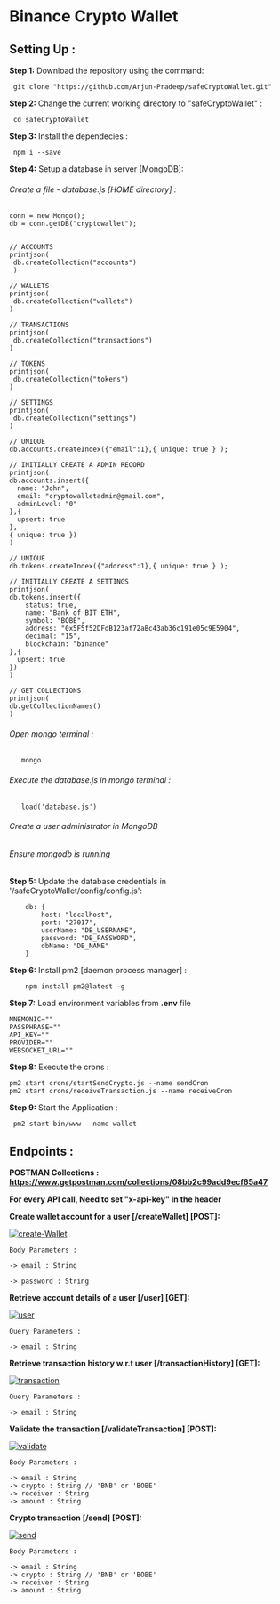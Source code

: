 # Binance Crypto Wallet

## Setting Up :

**Step 1:** Download the repository using the command:

```
 git clone "https://github.com/Arjun-Pradeep/safeCryptoWallet.git"
```

**Step 2:** Change the current working directory to "safeCryptoWallet" :

```
 cd safeCryptoWallet
```

**Step 3:** Install the dependecies :

```
 npm i --save
```

**Step 4:** Setup a database in server [MongoDB]:

###### Create a file - database.js [HOME directory] :

```
conn = new Mongo();
db = conn.getDB("cryptowallet");


// ACCOUNTS
printjson(
 db.createCollection("accounts")
 )

// WALLETS
printjson(
 db.createCollection("wallets")
)

// TRANSACTIONS
printjson(
 db.createCollection("transactions")
)

// TOKENS
printjson(
 db.createCollection("tokens")
)

// SETTINGS
printjson(
 db.createCollection("settings")
)

// UNIQUE
db.accounts.createIndex({"email":1},{ unique: true } );

// INITIALLY CREATE A ADMIN RECORD
printjson(
db.accounts.insert({
  name: "John",
  email: "cryptowalletadmin@gmail.com",
  adminLevel: "0"
},{
  upsert: true
},
{ unique: true })
)

// UNIQUE
db.tokens.createIndex({"address":1},{ unique: true } );

// INITIALLY CREATE A SETTINGS
printjson(
db.tokens.insert({
    status: true,
    name: "Bank of BIT ETH",
    symbol: "BOBE",
    address: "0x5F5f52DFdB123af72aBc43ab36c191e05c9E5904",
    decimal: "15",
    blockchain: "binance"
},{
  upsert: true
})
)

// GET COLLECTIONS
printjson(
db.getCollectionNames()
)
```

###### Open mongo terminal :

```
   mongo
```

###### Execute the database.js in mongo terminal :

```
   load('database.js')
```

###### Create a user administrator in MongoDB

###### Ensure mongodb is running

**Step 5:** Update the database credentials in '/safeCryptoWallet/config/config.js':

```
    db: {
        host: "localhost",
        port: "27017",
        userName: "DB_USERNAME",
        password: "DB_PASSWORD",
        dbName: "DB_NAME"
    }
```

**Step 6:** Install pm2 [daemon process manager] :

```
    npm install pm2@latest -g
```

**Step 7:** Load environment variables from **.env** file

```
MNEMONIC=""
PASSPHRASE=""
API_KEY=""
PROVIDER=""
WEBSOCKET_URL=""
```

**Step 8:** Execute the crons :

```
pm2 start crons/startSendCrypto.js --name sendCron
pm2 start crons/receiveTransaction.js --name receiveCron
```

**Step 9:** Start the Application :

```
 pm2 start bin/www --name wallet
```

## Endpoints :

**POSTMAN Collections : https://www.getpostman.com/collections/08bb2c99add9ecf65a47**

**For every API call, Need to set "x-api-key" in the header**

**Create wallet account for a user [/createWallet] [POST]:**

   <p align="left">
<a href="https://ibb.co/ZgYbRTh"><img src="https://i.ibb.co/fNnTV0C/create-Wallet.png" alt="create-Wallet" border="0"></a></p>

```
Body Parameters :

-> email : String

-> password : String

```

**Retrieve account details of a user [/user] [GET]:**

   <p align="left">
<a href="https://ibb.co/gF3M837"><img src="https://i.ibb.co/dJr0vrc/user.png" alt="user" border="0"></a>
</p>

```
Query Parameters :

-> email : String

```

**Retrieve transaction history w.r.t user [/transactionHistory] [GET]:**

   <p align="left">
<a href="https://ibb.co/X2bGhsQ"><img src="https://i.ibb.co/znrtyRM/transaction.png" alt="transaction" border="0"></a>
</p>

```
Query Parameters :

-> email : String

```

**Validate the transaction [/validateTransaction] [POST]:**

   <p align="left">
<a href="https://ibb.co/N1yykG3"><img src="https://i.ibb.co/LQZZqsP/validate.png" alt="validate" border="0"></a></p>

```
Body Parameters :

-> email : String
-> crypto : String // 'BNB' or 'BOBE'
-> receiver : String
-> amount : String

```

**Crypto transaction [/send] [POST]:**

   <p align="left">
<a href="https://ibb.co/X8DFNBd"><img src="https://i.ibb.co/ws7p3Hb/send.png" alt="send" border="0"></a>
</p>

```
Body Parameters :

-> email : String
-> crypto : String // 'BNB' or 'BOBE'
-> receiver : String
-> amount : String
```
